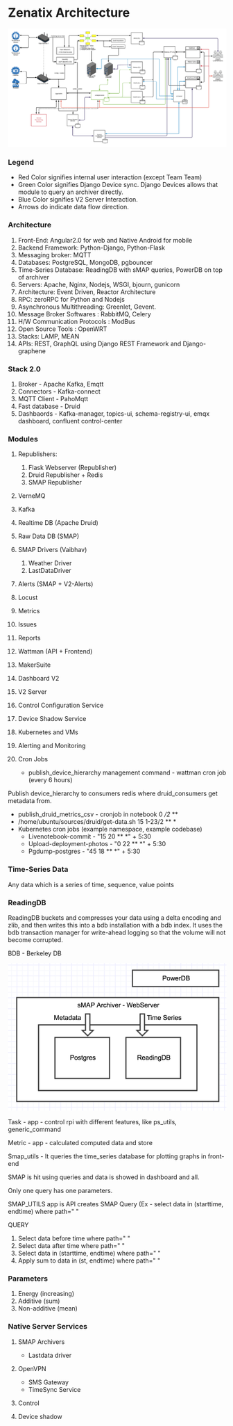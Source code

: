 # Zenatix Architecture

![image](../../media/Other-Architecture-image1.png)

### Legend

- Red Color signifies internal user interaction (except Team Team)
- Green Color signifies Django Device sync. Django Devices allows that module to query an archiver directly.
- Blue Color signifies V2 Server Interaction.
- Arrows do indicate data flow direction.

### Architecture

1. Front-End: Angular2.0 for web and Native Android for mobile
2. Backend Framework: Python-Django, Python-Flask
3. Messaging broker: MQTT
4. Databases: PostgreSQL, MongoDB, pgbouncer
5. Time-Series Database: ReadingDB with sMAP queries, PowerDB on top of archiver
6. Servers: Apache, Nginx, Nodejs, WSGI, bjourn, gunicorn
7. Architecture: Event Driven, Reactor Architecture
8. RPC: zeroRPC for Python and Nodejs
9. Asynchronous Multithreading: Greenlet, Gevent.
10. Message Broker Softwares : RabbitMQ, Celery
11. H/W Communication Protocols : ModBus
12. Open Source Tools : OpenWRT
13. Stacks: LAMP, MEAN
14. APIs: REST, GraphQL using Django REST Framework and Django-graphene

### Stack 2.0

1. Broker - Apache Kafka, Emqtt
2. Connectors - Kafka-connect
3. MQTT Client - PahoMqtt
4. Fast database - Druid
5. Dashbaords - Kafka-manager, topics-ui, schema-registry-ui, emqx dashboard, confluent control-center

### Modules

1. Republishers:

    1. Flask Webserver (Republisher)
    2. Druid Republisher + Redis
    3. SMAP Republisher

2. VerneMQ
3. Kafka
4. Realtime DB (Apache Druid)
5. Raw Data DB (SMAP)
6. SMAP Drivers (Vaibhav)

    1. Weather Driver
    2. LastDataDriver

7. Alerts (SMAP + V2-Alerts)
8. Locust
9. Metrics
10. Issues
11. Reports
12. Wattman (API + Frontend)
13. MakerSuite
14. Dashboard V2
15. V2 Server
16. Control Configuration Service
17. Device Shadow Service
18. Kubernetes and VMs
19. Alerting and Monitoring
20. Cron Jobs
    - publish_device_hierarchy management command - wattman cron job (every 6 hours)

Publish device_hierarchy to consumers redis where druid_consumers get metadata from.

- publish_druid_metrics_csv - cronjob in notebook 0 */2* **
- /home/ubuntu/sources/druid/get-data.sh 15 1-23/2 ** *
- Kubernetes cron jobs (example namespace, example codebase)
  - Livenotebook-commit - "15 20 ** *" + 5:30
  - Upload-deployment-photos - "0 22 ** *" + 5:30
  - Pgdump-postgres - "45 18 ** *" + 5:30

### Time-Series Data

Any data which is a series of time, sequence, value points

### ReadingDB

ReadingDB buckets and compresses your data using a
delta encoding and zlib, and then writes this into a bdb installation with a bdb index. It uses the bdb transaction manager for write-ahead logging so that the volume will not become corrupted.

BDB - Berkeley DB

![image](../../media/Other-Architecture-image2.png)

Task - app - control rpi with different features, like ps_utils, generic_command

Metric - app - calculated computed data and store

Smap_utils - It queries the time_series database for plotting graphs in front-end

SMAP is hit using queries and data is showed in dashboard and all.

Only one query has one parameters.

SMAP_UTILS app is API creates SMAP Query (Ex - select data in (starttime, endtime) where path=" "

QUERY

1. Select data before time where path=" "
2. Select data after time where path=" "
3. Select data in (starttime, endtime) where path=" "
4. Apply sum to data in (st, endtime) where path=" "

### Parameters

1. Energy (increasing)
2. Additive (sum)
3. Non-additive (mean)

### Native Server Services

1. SMAP Archivers

    - Lastdata driver

2. OpenVPN

    - SMS Gateway
    - TimeSync Service

3. Control
4. Device shadow
